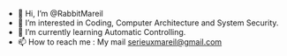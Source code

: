 - 👋 Hi, I’m @RabbitMareil
- 👀 I’m interested in Coding, Computer Architecture and System Security.
- 🌱 I’m currently learning Automatic Controlling.
- 📫 How to reach me : My mail serieuxmareil@gmail.com

<!---
RabbitMareil/RabbitMareil is a ✨ special ✨ repository because its `README.md` (this file) appears on your GitHub profile.
You can click the Preview link to take a look at your changes.
--->
